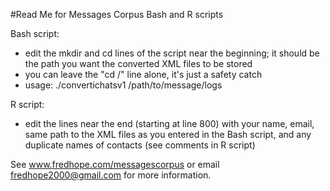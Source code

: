 #Read Me for Messages Corpus Bash and R scripts

Bash script:

- edit the mkdir and cd lines of the script near the beginning; it should be the path you want the converted XML files to be stored
- you can leave the "cd /" line alone, it's just a safety catch
- usage: ./convertichatsv1 /path/to/message/logs

R script:

- edit the lines near the end (starting at line 800) with your name, email, same path to the XML files as you entered in the Bash script, and any duplicate names of contacts (see comments in R script)

See www.fredhope.com/messagescorpus or email fredhope2000@gmail.com for more information.